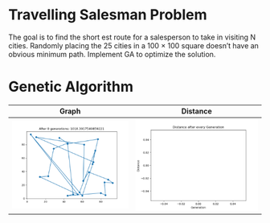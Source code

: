 # Travelling Salesman Problem
The goal is to find the short est route for a salesperson to take in visiting N cities. Randomly placing the 25 cities in a 100 × 100 square doesn’t have an obvious minimum path. Implement GA to optimize the solution.

# Genetic Algorithm
| Graph                     | Distance                     |
|---------------------------|------------------------------|
| ![](media/graph-loop.gif) | ![](media/distance-loop.gif) |
